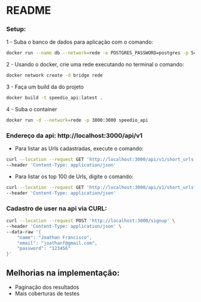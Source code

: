 # README

### Setup:

1 - Suba o banco de dados para aplicação com o comando:

```sh
docker run --name db --network=rede -e POSTGRES_PASSWORD=postgres -p 5432:5432 -d postgres
```

2 - Usando o docker, crie uma rede executando no terminal o comando:

```sh
docker network create -d bridge rede
```

3 - Faça um build da do projeto           

```sh
docker build -t speedio_api:latest .
```

4 - Suba o container

```sh
docker run -d --network=rede -p 3000:3000 speedio_api
```

### Endereço da api: http://localhost:3000/api/v1

- Para listar as Urls cadastradas, execute o comando:
```sh
curl --location --request GET 'http://localhost:3000/api/v1/short_urls' \
--header 'Content-Type: application/json'
```

- Para listar os top 100 de Urls, digite o comando:
```sh
curl --location --request GET 'http://localhost:3000/api/v1/short_urls?top=100' \
--header 'Content-Type: application/json'
```
### Cadastro de user na api via CURL:

```sh
curl --location --request POST 'http://localhost:3000/signup' \
--header 'Content-Type: application/json' \
--data-raw '{
    "name": "Joathan Francisco",
    "email": "joathanf@gmail.com",
    "password": "123456"
}'
```

## Melhorias na implementação:

- Paginação dos resultados
- Mais coberturas de testes